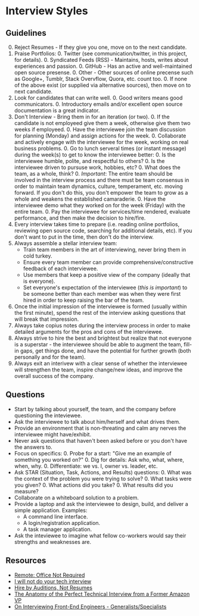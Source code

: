 # Interview Styles

## Guidelines

0. Reject Resumes - If they give you one, move on to the next candidate.
0. Praise Portfolios:
    0. Twitter (see communication/twitter, in this project, for details).
    0. Syndicated Feeds (RSS) - Maintains, hosts, writes about experiences and passion.
    0. GitHub - Has an active and well-maintained open source presense.
    0. Other - Other sources of online precense such as Google+, Tumblr, Stack Overvflow, Quora, etc. count too.
    0. If none of the above exist (or supplied via alternative sources), then move on to next candidate.
0. Look for candidates that can write well.
    0. Good writers means good communicators.
    0. Introductory emails and/or excellent open source documentation is a great indicator.
0. Don't Interview - Bring them in for an iteration (or two).
    0. If the candidate is not employeed give them a week, otherwise give them two weeks if employeed.
    0. Have the interviewee join the team discussion for planning (Monday) and assign actions for the week.
    0. Collaborate and actively engage with the interviewee for the week, working on real business problems.
    0. Go to lunch serveral times (or instant message) during the week(s) to get to know the interviewee better:
        0. Is the interviewee humble, polite, and respectful to others?
        0. Is the interviewee driven to pursuse work, hobbies, etc?
        0. What does the team, as a whole, think?
    0. *Important*: The entire team should be involved in the interview process and there must be team consensus in
       order to maintain team dynamics, culture, temperament, etc. moving forward. If you don't do this, you don't
       empower the team to grow as a whole and weakens the established camaraderie.
    0. Have the interviewee demo what they worked on for the week (Friday) with the entire team.
    0. Pay the interviewee for services/time rendered, evaluate performance, and then make the decision to hire/fire.
0. Every interview takes time to prepare (i.e. reading online portfolios, reviewing open source code, searching for
   additional details, etc). If you don't want to put in the time, then don't do the interview.
0. Always assemble a stellar interview team:
    - Train team members in the art of interviewing, never bring them in cold turkey.
    - Ensure every team member can provide comprehensive/constructive feedback of each interviewee.
    - Use members that keep a positive view of the company (ideally that is everyone).
    - Set everyone's expectation of the interviewee (*this is important*) to be someone better than each member was
      when they were first hired in order to keep raising the bar of the team.
0. Once the initial impression of the interviewee is formed (usually within the first minute), spend the rest of the
   interview asking questions that will break that impression.
0. Always take copius notes during the interview process in order to make detailed arguments for the pros and cons of
   the interviewee.
0. Always strive to hire the best and brightest but realize that not everyone is a superstar - the interviewee
   should be able to augment the team, fill-in gaps, get things done, and have the potential for further growth (both
   personally and for the team).
0. Always exit an interivew with a clear sense of whether the interviewee will strengthen the team, inspire change/new
   ideas, and improve the overall success of the company.

## Questions

- Start by talking about yourself, the team, and the company before questioning the inteviewee.
- Ask the interviewee to talk about him/herself and what drives them.
- Provide an environment that is non-threating and calm any nerves the interviewee might have/exhibit.
- Never ask questions that haven't been asked before or you don't have the answers to.
- Focus on specifics:
    0. Probe for a start: "Give me an example of something you worked on?"
    0. Dig for details: Ask who, what, where, when, why.
    0. Differentiate: we vs. I, owner vs. leader, etc.
- Ask STAR (Situation, Task, Actions, and Results) questions:
    0. What was the context of the problem you were trying to solve?
    0. What tasks were you given?
    0. What actions did you take?
    0. What results did you measure?
- Collaborate on a whiteboard solution to a problem.
- Provide a laptop and ask the interviewee to design, build, and deliver a simple application. Examples:
    - A command line interface.
    - A login/registration application.
    - A task manager application.
- Ask the inteviewee to imagine what fellow co-workers would say their strengths and weaknesses are.

## Resources

- [Remote: Office Not Required](https://37signals.com/remote)
- [I will not do your tech interview](https://medium.com/lessons-learned/80ba19c55883)
- [Hire by Auditions, Not Resumes](http://blogs.hbr.org/2014/01/hire-by-auditions-not-resumes)
- [The Anatomy of the Perfect Technical Interview from a Former Amazon VP](http://firstround.com/article/The-anatomy-of-the-perfect-technical-interview-from-a-former-Amazon-VP)
- [On Interviewing Front-End Engineers - Generalists/Specialists](http://www.nczonline.net/blog/2013/12/27/on-interviewing-front-end-engineers)
